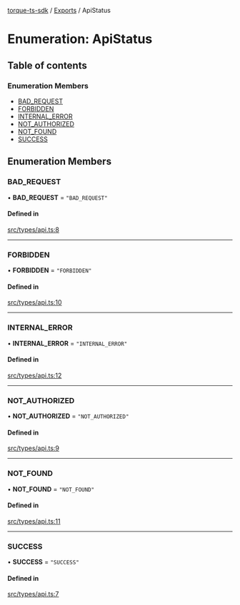 [torque-ts-sdk](../README.md) / [Exports](../modules.md) / ApiStatus

# Enumeration: ApiStatus

## Table of contents

### Enumeration Members

- [BAD\_REQUEST](ApiStatus.md#bad_request)
- [FORBIDDEN](ApiStatus.md#forbidden)
- [INTERNAL\_ERROR](ApiStatus.md#internal_error)
- [NOT\_AUTHORIZED](ApiStatus.md#not_authorized)
- [NOT\_FOUND](ApiStatus.md#not_found)
- [SUCCESS](ApiStatus.md#success)

## Enumeration Members

### BAD\_REQUEST

• **BAD\_REQUEST** = ``"BAD_REQUEST"``

#### Defined in

[src/types/api.ts:8](https://github.com/torque-labs/torque-ts-sdk/blob/1602bd47e891aa1e511323dd58a1c41afe6a5380/src/types/api.ts#L8)

___

### FORBIDDEN

• **FORBIDDEN** = ``"FORBIDDEN"``

#### Defined in

[src/types/api.ts:10](https://github.com/torque-labs/torque-ts-sdk/blob/1602bd47e891aa1e511323dd58a1c41afe6a5380/src/types/api.ts#L10)

___

### INTERNAL\_ERROR

• **INTERNAL\_ERROR** = ``"INTERNAL_ERROR"``

#### Defined in

[src/types/api.ts:12](https://github.com/torque-labs/torque-ts-sdk/blob/1602bd47e891aa1e511323dd58a1c41afe6a5380/src/types/api.ts#L12)

___

### NOT\_AUTHORIZED

• **NOT\_AUTHORIZED** = ``"NOT_AUTHORIZED"``

#### Defined in

[src/types/api.ts:9](https://github.com/torque-labs/torque-ts-sdk/blob/1602bd47e891aa1e511323dd58a1c41afe6a5380/src/types/api.ts#L9)

___

### NOT\_FOUND

• **NOT\_FOUND** = ``"NOT_FOUND"``

#### Defined in

[src/types/api.ts:11](https://github.com/torque-labs/torque-ts-sdk/blob/1602bd47e891aa1e511323dd58a1c41afe6a5380/src/types/api.ts#L11)

___

### SUCCESS

• **SUCCESS** = ``"SUCCESS"``

#### Defined in

[src/types/api.ts:7](https://github.com/torque-labs/torque-ts-sdk/blob/1602bd47e891aa1e511323dd58a1c41afe6a5380/src/types/api.ts#L7)
